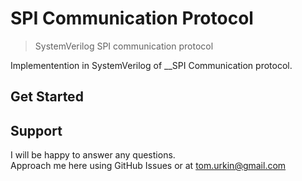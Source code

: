 # SPI Communication Protocol

> SystemVerilog SPI communication protocol  

Implementention in SystemVerilog of __SPI Communication protocol.  

## Get Started


## Support

I will be happy to answer any questions.  
Approach me here using GitHub Issues or at tom.urkin@gmail.com